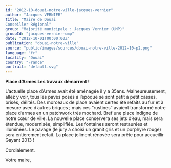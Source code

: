 ```yaml
---
id: "2012-10-douai-notre-ville-jacques-vernier"
author: "Jacques VERNIER"
title: "Maire de Douai
Conseiller Régional"
group: "Majorité municipale : Jacques Vernier (UMP)"
groupId: "jacques-vernier-ump"
date: "2012-10-01T00:00:00Z"
publication: "douai-notre-ville"
source: "public/images/sources/douai-notre-ville-2012-10-p2.png"
language: "fr"
locality: "Douai"
country: "France"
portrait: "default.svg"
---
```


**Place d’Armes
Les travaux démarrent !**

L’actuelle place d’Armes avait été aménagée
il y a 35ans. Malheureusement, allez y voir, tous les pavés posés à l’époque se sont petit à petit cassés, brisés, délités. Des morceaux de place avaient certes été refaits au fur et à mesure avec d’autres briques ; mais ces “rustines” avaient transformé notre place d’armes en un patchwork très mochard. Bref une place indigne de notre cœur de ville.
La nouvelle place conservera ses jets d’eau, mais sera étendue, modernisée, simplifiée. Les fontaines seront restaurées et illuminées. Le pavage (le jury a choisi un granit gris et un porphyre rouge) sera entièrement refait.
La place joliment rénovée sera prête pour accueillir Gayant 2013 !

Cordialement.

Votre maire,

